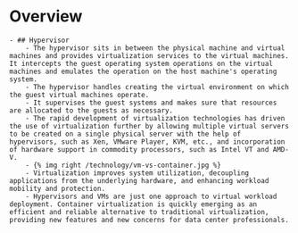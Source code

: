# Overview
	- ## Hypervisor
		- The hypervisor sits in between the physical machine and virtual machines and provides virtualization services to the virtual machines. It intercepts the guest operating system operations on the virtual machines and emulates the operation on the host machine's operating system.
		- The hypervisor handles creating the virtual environment on which the guest virtual machines operate.
		- It supervises the guest systems and makes sure that resources are allocated to the guests as necessary.
		- The rapid development of virtualization technologies has driven the use of virtualization further by allowing multiple virtual servers to be created on a single physical server with the help of hypervisors, such as Xen, VMware Player, KVM, etc., and incorporation of hardware support in commodity processors, such as Intel VT and AMD-V.
		- {% img right /technology/vm-vs-container.jpg %}
		- Virtualization improves system utilization, decoupling applications from the underlying hardware, and enhancing workload mobility and protection.
		- Hypervisors and VMs are just one approach to virtual workload deployment. Container virtualization is quickly emerging as an efficient and reliable alternative to traditional virtualization, providing new features and new concerns for data center professionals.